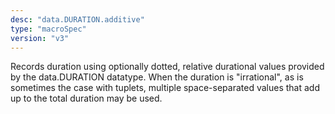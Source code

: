 ```yaml
---
desc: "data.DURATION.additive"
type: "macroSpec"
version: "v3"
---
```


Records duration using optionally dotted, relative durational values provided by the
data.DURATION datatype. When the duration is "irrational", as is sometimes the case
with
tuplets, multiple space-separated values that add up to the total duration may be
used.